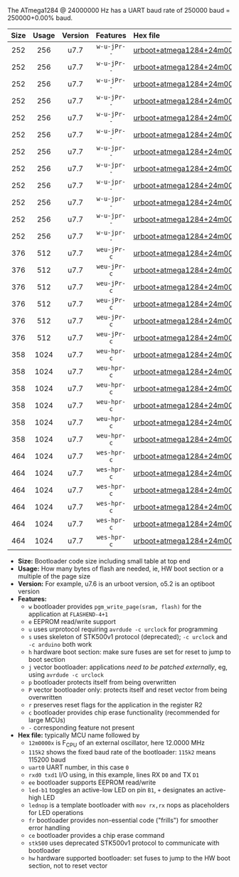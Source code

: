 The ATmega1284 @ 24000000 Hz has a UART baud rate of 250000 baud = 250000+0.00% baud.

|Size|Usage|Version|Features|Hex file|
|:-:|:-:|:-:|:-:|:--|
|252|256|u7.7|`w-u-jPr--`|[urboot+atmega1284+24m0000x++250k0_uart0_rxd0_txd1_led+b0.hex](https://raw.githubusercontent.com/stefanrueger/urboot.hex/main/mcus/atmega1284/external_oscillator/fcpu+24m0000_Hz/br++250k0_bps/urboot+atmega1284+24m0000x++250k0_uart0_rxd0_txd1_led+b0.hex)|
|252|256|u7.7|`w-u-jPr--`|[urboot+atmega1284+24m0000x++250k0_uart0_rxd0_txd1_led+b7.hex](https://raw.githubusercontent.com/stefanrueger/urboot.hex/main/mcus/atmega1284/external_oscillator/fcpu+24m0000_Hz/br++250k0_bps/urboot+atmega1284+24m0000x++250k0_uart0_rxd0_txd1_led+b7.hex)|
|252|256|u7.7|`w-u-jPr--`|[urboot+atmega1284+24m0000x++250k0_uart0_rxd0_txd1_lednop.hex](https://raw.githubusercontent.com/stefanrueger/urboot.hex/main/mcus/atmega1284/external_oscillator/fcpu+24m0000_Hz/br++250k0_bps/urboot+atmega1284+24m0000x++250k0_uart0_rxd0_txd1_lednop.hex)|
|252|256|u7.7|`w-u-jPr--`|[urboot+atmega1284+24m0000x++250k0_uart1_rxd2_txd3_led+b0.hex](https://raw.githubusercontent.com/stefanrueger/urboot.hex/main/mcus/atmega1284/external_oscillator/fcpu+24m0000_Hz/br++250k0_bps/urboot+atmega1284+24m0000x++250k0_uart1_rxd2_txd3_led+b0.hex)|
|252|256|u7.7|`w-u-jPr--`|[urboot+atmega1284+24m0000x++250k0_uart1_rxd2_txd3_led+b7.hex](https://raw.githubusercontent.com/stefanrueger/urboot.hex/main/mcus/atmega1284/external_oscillator/fcpu+24m0000_Hz/br++250k0_bps/urboot+atmega1284+24m0000x++250k0_uart1_rxd2_txd3_led+b7.hex)|
|252|256|u7.7|`w-u-jPr--`|[urboot+atmega1284+24m0000x++250k0_uart1_rxd2_txd3_lednop.hex](https://raw.githubusercontent.com/stefanrueger/urboot.hex/main/mcus/atmega1284/external_oscillator/fcpu+24m0000_Hz/br++250k0_bps/urboot+atmega1284+24m0000x++250k0_uart1_rxd2_txd3_lednop.hex)|
|252|256|u7.7|`w-u-jpr--`|[urboot+atmega1284+24m0000x++250k0_uart0_rxd0_txd1_led+b0_fr.hex](https://raw.githubusercontent.com/stefanrueger/urboot.hex/main/mcus/atmega1284/external_oscillator/fcpu+24m0000_Hz/br++250k0_bps/urboot+atmega1284+24m0000x++250k0_uart0_rxd0_txd1_led+b0_fr.hex)|
|252|256|u7.7|`w-u-jpr--`|[urboot+atmega1284+24m0000x++250k0_uart0_rxd0_txd1_led+b7_fr.hex](https://raw.githubusercontent.com/stefanrueger/urboot.hex/main/mcus/atmega1284/external_oscillator/fcpu+24m0000_Hz/br++250k0_bps/urboot+atmega1284+24m0000x++250k0_uart0_rxd0_txd1_led+b7_fr.hex)|
|252|256|u7.7|`w-u-jpr--`|[urboot+atmega1284+24m0000x++250k0_uart0_rxd0_txd1_lednop_fr.hex](https://raw.githubusercontent.com/stefanrueger/urboot.hex/main/mcus/atmega1284/external_oscillator/fcpu+24m0000_Hz/br++250k0_bps/urboot+atmega1284+24m0000x++250k0_uart0_rxd0_txd1_lednop_fr.hex)|
|252|256|u7.7|`w-u-jpr--`|[urboot+atmega1284+24m0000x++250k0_uart1_rxd2_txd3_led+b0_fr.hex](https://raw.githubusercontent.com/stefanrueger/urboot.hex/main/mcus/atmega1284/external_oscillator/fcpu+24m0000_Hz/br++250k0_bps/urboot+atmega1284+24m0000x++250k0_uart1_rxd2_txd3_led+b0_fr.hex)|
|252|256|u7.7|`w-u-jpr--`|[urboot+atmega1284+24m0000x++250k0_uart1_rxd2_txd3_led+b7_fr.hex](https://raw.githubusercontent.com/stefanrueger/urboot.hex/main/mcus/atmega1284/external_oscillator/fcpu+24m0000_Hz/br++250k0_bps/urboot+atmega1284+24m0000x++250k0_uart1_rxd2_txd3_led+b7_fr.hex)|
|252|256|u7.7|`w-u-jpr--`|[urboot+atmega1284+24m0000x++250k0_uart1_rxd2_txd3_lednop_fr.hex](https://raw.githubusercontent.com/stefanrueger/urboot.hex/main/mcus/atmega1284/external_oscillator/fcpu+24m0000_Hz/br++250k0_bps/urboot+atmega1284+24m0000x++250k0_uart1_rxd2_txd3_lednop_fr.hex)|
|376|512|u7.7|`weu-jPr-c`|[urboot+atmega1284+24m0000x++250k0_uart0_rxd0_txd1_ee_led+b0_fr_ce.hex](https://raw.githubusercontent.com/stefanrueger/urboot.hex/main/mcus/atmega1284/external_oscillator/fcpu+24m0000_Hz/br++250k0_bps/urboot+atmega1284+24m0000x++250k0_uart0_rxd0_txd1_ee_led+b0_fr_ce.hex)|
|376|512|u7.7|`weu-jPr-c`|[urboot+atmega1284+24m0000x++250k0_uart0_rxd0_txd1_ee_led+b7_fr_ce.hex](https://raw.githubusercontent.com/stefanrueger/urboot.hex/main/mcus/atmega1284/external_oscillator/fcpu+24m0000_Hz/br++250k0_bps/urboot+atmega1284+24m0000x++250k0_uart0_rxd0_txd1_ee_led+b7_fr_ce.hex)|
|376|512|u7.7|`weu-jPr-c`|[urboot+atmega1284+24m0000x++250k0_uart0_rxd0_txd1_ee_lednop_fr_ce.hex](https://raw.githubusercontent.com/stefanrueger/urboot.hex/main/mcus/atmega1284/external_oscillator/fcpu+24m0000_Hz/br++250k0_bps/urboot+atmega1284+24m0000x++250k0_uart0_rxd0_txd1_ee_lednop_fr_ce.hex)|
|376|512|u7.7|`weu-jPr-c`|[urboot+atmega1284+24m0000x++250k0_uart1_rxd2_txd3_ee_led+b0_fr_ce.hex](https://raw.githubusercontent.com/stefanrueger/urboot.hex/main/mcus/atmega1284/external_oscillator/fcpu+24m0000_Hz/br++250k0_bps/urboot+atmega1284+24m0000x++250k0_uart1_rxd2_txd3_ee_led+b0_fr_ce.hex)|
|376|512|u7.7|`weu-jPr-c`|[urboot+atmega1284+24m0000x++250k0_uart1_rxd2_txd3_ee_led+b7_fr_ce.hex](https://raw.githubusercontent.com/stefanrueger/urboot.hex/main/mcus/atmega1284/external_oscillator/fcpu+24m0000_Hz/br++250k0_bps/urboot+atmega1284+24m0000x++250k0_uart1_rxd2_txd3_ee_led+b7_fr_ce.hex)|
|376|512|u7.7|`weu-jPr-c`|[urboot+atmega1284+24m0000x++250k0_uart1_rxd2_txd3_ee_lednop_fr_ce.hex](https://raw.githubusercontent.com/stefanrueger/urboot.hex/main/mcus/atmega1284/external_oscillator/fcpu+24m0000_Hz/br++250k0_bps/urboot+atmega1284+24m0000x++250k0_uart1_rxd2_txd3_ee_lednop_fr_ce.hex)|
|358|1024|u7.7|`weu-hpr-c`|[urboot+atmega1284+24m0000x++250k0_uart0_rxd0_txd1_ee_led+b0_fr_ce_hw.hex](https://raw.githubusercontent.com/stefanrueger/urboot.hex/main/mcus/atmega1284/external_oscillator/fcpu+24m0000_Hz/br++250k0_bps/urboot+atmega1284+24m0000x++250k0_uart0_rxd0_txd1_ee_led+b0_fr_ce_hw.hex)|
|358|1024|u7.7|`weu-hpr-c`|[urboot+atmega1284+24m0000x++250k0_uart0_rxd0_txd1_ee_led+b7_fr_ce_hw.hex](https://raw.githubusercontent.com/stefanrueger/urboot.hex/main/mcus/atmega1284/external_oscillator/fcpu+24m0000_Hz/br++250k0_bps/urboot+atmega1284+24m0000x++250k0_uart0_rxd0_txd1_ee_led+b7_fr_ce_hw.hex)|
|358|1024|u7.7|`weu-hpr-c`|[urboot+atmega1284+24m0000x++250k0_uart0_rxd0_txd1_ee_lednop_fr_ce_hw.hex](https://raw.githubusercontent.com/stefanrueger/urboot.hex/main/mcus/atmega1284/external_oscillator/fcpu+24m0000_Hz/br++250k0_bps/urboot+atmega1284+24m0000x++250k0_uart0_rxd0_txd1_ee_lednop_fr_ce_hw.hex)|
|358|1024|u7.7|`weu-hpr-c`|[urboot+atmega1284+24m0000x++250k0_uart1_rxd2_txd3_ee_led+b0_fr_ce_hw.hex](https://raw.githubusercontent.com/stefanrueger/urboot.hex/main/mcus/atmega1284/external_oscillator/fcpu+24m0000_Hz/br++250k0_bps/urboot+atmega1284+24m0000x++250k0_uart1_rxd2_txd3_ee_led+b0_fr_ce_hw.hex)|
|358|1024|u7.7|`weu-hpr-c`|[urboot+atmega1284+24m0000x++250k0_uart1_rxd2_txd3_ee_led+b7_fr_ce_hw.hex](https://raw.githubusercontent.com/stefanrueger/urboot.hex/main/mcus/atmega1284/external_oscillator/fcpu+24m0000_Hz/br++250k0_bps/urboot+atmega1284+24m0000x++250k0_uart1_rxd2_txd3_ee_led+b7_fr_ce_hw.hex)|
|358|1024|u7.7|`weu-hpr-c`|[urboot+atmega1284+24m0000x++250k0_uart1_rxd2_txd3_ee_lednop_fr_ce_hw.hex](https://raw.githubusercontent.com/stefanrueger/urboot.hex/main/mcus/atmega1284/external_oscillator/fcpu+24m0000_Hz/br++250k0_bps/urboot+atmega1284+24m0000x++250k0_uart1_rxd2_txd3_ee_lednop_fr_ce_hw.hex)|
|464|1024|u7.7|`wes-hpr-c`|[urboot+atmega1284+24m0000x++250k0_uart0_rxd0_txd1_ee_led+b0_fr_ce_stk500_hw.hex](https://raw.githubusercontent.com/stefanrueger/urboot.hex/main/mcus/atmega1284/external_oscillator/fcpu+24m0000_Hz/br++250k0_bps/urboot+atmega1284+24m0000x++250k0_uart0_rxd0_txd1_ee_led+b0_fr_ce_stk500_hw.hex)|
|464|1024|u7.7|`wes-hpr-c`|[urboot+atmega1284+24m0000x++250k0_uart0_rxd0_txd1_ee_led+b7_fr_ce_stk500_hw.hex](https://raw.githubusercontent.com/stefanrueger/urboot.hex/main/mcus/atmega1284/external_oscillator/fcpu+24m0000_Hz/br++250k0_bps/urboot+atmega1284+24m0000x++250k0_uart0_rxd0_txd1_ee_led+b7_fr_ce_stk500_hw.hex)|
|464|1024|u7.7|`wes-hpr-c`|[urboot+atmega1284+24m0000x++250k0_uart0_rxd0_txd1_ee_lednop_fr_ce_stk500_hw.hex](https://raw.githubusercontent.com/stefanrueger/urboot.hex/main/mcus/atmega1284/external_oscillator/fcpu+24m0000_Hz/br++250k0_bps/urboot+atmega1284+24m0000x++250k0_uart0_rxd0_txd1_ee_lednop_fr_ce_stk500_hw.hex)|
|464|1024|u7.7|`wes-hpr-c`|[urboot+atmega1284+24m0000x++250k0_uart1_rxd2_txd3_ee_led+b0_fr_ce_stk500_hw.hex](https://raw.githubusercontent.com/stefanrueger/urboot.hex/main/mcus/atmega1284/external_oscillator/fcpu+24m0000_Hz/br++250k0_bps/urboot+atmega1284+24m0000x++250k0_uart1_rxd2_txd3_ee_led+b0_fr_ce_stk500_hw.hex)|
|464|1024|u7.7|`wes-hpr-c`|[urboot+atmega1284+24m0000x++250k0_uart1_rxd2_txd3_ee_led+b7_fr_ce_stk500_hw.hex](https://raw.githubusercontent.com/stefanrueger/urboot.hex/main/mcus/atmega1284/external_oscillator/fcpu+24m0000_Hz/br++250k0_bps/urboot+atmega1284+24m0000x++250k0_uart1_rxd2_txd3_ee_led+b7_fr_ce_stk500_hw.hex)|
|464|1024|u7.7|`wes-hpr-c`|[urboot+atmega1284+24m0000x++250k0_uart1_rxd2_txd3_ee_lednop_fr_ce_stk500_hw.hex](https://raw.githubusercontent.com/stefanrueger/urboot.hex/main/mcus/atmega1284/external_oscillator/fcpu+24m0000_Hz/br++250k0_bps/urboot+atmega1284+24m0000x++250k0_uart1_rxd2_txd3_ee_lednop_fr_ce_stk500_hw.hex)|

- **Size:** Bootloader code size including small table at top end
- **Usage:** How many bytes of flash are needed, ie, HW boot section or a multiple of the page size
- **Version:** For example, u7.6 is an urboot version, o5.2 is an optiboot version
- **Features:**
  + `w` bootloader provides `pgm_write_page(sram, flash)` for the application at `FLASHEND-4+1`
  + `e` EEPROM read/write support
  + `u` uses urprotocol requiring `avrdude -c urclock` for programming
  + `s` uses skeleton of STK500v1 protocol (deprecated); `-c urclock` and `-c arduino` both work
  + `h` hardware boot section: make sure fuses are set for reset to jump to boot section
  + `j` vector bootloader: applications *need to be patched externally*, eg, using `avrdude -c urclock`
  + `p` bootloader protects itself from being overwritten
  + `P` vector bootloader only: protects itself and reset vector from being overwritten
  + `r` preserves reset flags for the application in the register R2
  + `c` bootloader provides chip erase functionality (recommended for large MCUs)
  + `-` corresponding feature not present
- **Hex file:** typically MCU name followed by
  + `12m0000x` is F<sub>CPU</sub> of an external oscillator, here 12.0000 MHz
  + `115k2` shows the fixed baud rate of the bootloader: `115k2` means 115200 baud
  + `uart0` UART number, in this case `0`
  + `rxd0 txd1` I/O using, in this example, lines RX `D0` and TX `D1`
  + `ee` bootloader supports EEPROM read/write
  + `led-b1` toggles an active-low LED on pin `B1`, `+` designates an active-high LED
  + `lednop` is a template bootloader with `mov rx,rx` nops as placeholders for LED operations
  + `fr` bootloader provides non-essential code ("frills") for smoother error handling
  + `ce` bootloader provides a chip erase command
  + `stk500` uses deprecated STK500v1 protocol to communicate with bootloader
  + `hw` hardware supported bootloader: set fuses to jump to the HW boot section, not to reset vector
